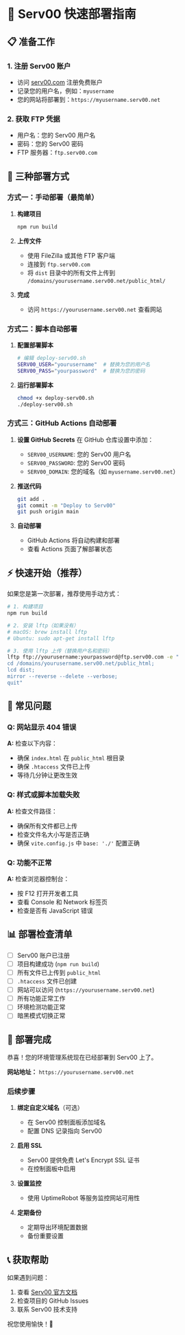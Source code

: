 # 🚀 Serv00 快速部署指南

## 📋 准备工作

### 1. 注册 Serv00 账户
- 访问 [serv00.com](https://serv00.com) 注册免费账户
- 记录您的用户名，例如：`myusername`
- 您的网站将部署到：`https://myusername.serv00.net`

### 2. 获取 FTP 凭据
- 用户名：您的 Serv00 用户名
- 密码：您的 Serv00 密码
- FTP 服务器：`ftp.serv00.com`

## 🎯 三种部署方式

### 方式一：手动部署（最简单）

1. **构建项目**
   ```bash
   npm run build
   ```

2. **上传文件**
   - 使用 FileZilla 或其他 FTP 客户端
   - 连接到 `ftp.serv00.com`
   - 将 `dist` 目录中的所有文件上传到 `/domains/yourusername.serv00.net/public_html/`

3. **完成**
   - 访问 `https://yourusername.serv00.net` 查看网站

### 方式二：脚本自动部署

1. **配置部署脚本**
   ```bash
   # 编辑 deploy-serv00.sh
   SERV00_USER="yourusername"  # 替换为您的用户名
   SERV00_PASS="yourpassword"  # 替换为您的密码
   ```

2. **运行部署脚本**
   ```bash
   chmod +x deploy-serv00.sh
   ./deploy-serv00.sh
   ```

### 方式三：GitHub Actions 自动部署

1. **设置 GitHub Secrets**
   在 GitHub 仓库设置中添加：
   - `SERV00_USERNAME`: 您的 Serv00 用户名
   - `SERV00_PASSWORD`: 您的 Serv00 密码
   - `SERV00_DOMAIN`: 您的域名（如 `myusername.serv00.net`）

2. **推送代码**
   ```bash
   git add .
   git commit -m "Deploy to Serv00"
   git push origin main
   ```

3. **自动部署**
   - GitHub Actions 将自动构建和部署
   - 查看 Actions 页面了解部署状态

## ⚡ 快速开始（推荐）

如果您是第一次部署，推荐使用手动方式：

```bash
# 1. 构建项目
npm run build

# 2. 安装 lftp（如果没有）
# macOS: brew install lftp
# Ubuntu: sudo apt-get install lftp

# 3. 使用 lftp 上传（替换用户名和密码）
lftp ftp://yourusername:yourpassword@ftp.serv00.com -e "
cd /domains/yourusername.serv00.net/public_html;
lcd dist;
mirror --reverse --delete --verbose;
quit"
```

## 🔧 常见问题

### Q: 网站显示 404 错误
**A:** 检查以下内容：
- 确保 `index.html` 在 `public_html` 根目录
- 确保 `.htaccess` 文件已上传
- 等待几分钟让更改生效

### Q: 样式或脚本加载失败
**A:** 检查文件路径：
- 确保所有文件都已上传
- 检查文件名大小写是否正确
- 确保 `vite.config.js` 中 `base: './'` 配置正确

### Q: 功能不正常
**A:** 检查浏览器控制台：
- 按 F12 打开开发者工具
- 查看 Console 和 Network 标签页
- 检查是否有 JavaScript 错误

## 📊 部署检查清单

- [ ] Serv00 账户已注册
- [ ] 项目构建成功 (`npm run build`)
- [ ] 所有文件已上传到 `public_html`
- [ ] `.htaccess` 文件已创建
- [ ] 网站可以访问 (`https://yourusername.serv00.net`)
- [ ] 所有功能正常工作
- [ ] 环境检测功能正常
- [ ] 暗黑模式切换正常

## 🎉 部署完成

恭喜！您的环境管理系统现在已经部署到 Serv00 上了。

**网站地址：** `https://yourusername.serv00.net`

### 后续步骤

1. **绑定自定义域名**（可选）
   - 在 Serv00 控制面板添加域名
   - 配置 DNS 记录指向 Serv00

2. **启用 SSL**
   - Serv00 提供免费 Let's Encrypt SSL 证书
   - 在控制面板中启用

3. **设置监控**
   - 使用 UptimeRobot 等服务监控网站可用性

4. **定期备份**
   - 定期导出环境配置数据
   - 备份重要设置

## 📞 获取帮助

如果遇到问题：
1. 查看 [Serv00 官方文档](https://serv00.com/help)
2. 检查项目的 GitHub Issues
3. 联系 Serv00 技术支持

祝您使用愉快！🎊
